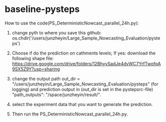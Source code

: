 # baseline-pysteps
How to use the code(PS_DeterministicNowcast_parallel_24h.py):
1. change pyth to where you save this github: os.chdir('/users/junzheyin/Large_Sample_Nowcasting_Evaluation/pysteps')
2. Choose if do the prediction on cathments levels; If yes: download the following shape file: https://drive.google.com/drive/folders/12BhyvSadJe4dvWC7YrfTwofqA9SX5Z9Y?usp=sharing

3. change the output path out_dir = "/users/junzheyin/Large_Sample_Nowcasting_Evaluation/pysteps" (for logging)  and prediction output in (out_dir is set in the pystepsrc-file) "path_outputs": "/space/junzheyin/result/".
4. select the experiment data that you want to generate the prediction.
5. Then run the PS_DeterministicNowcast_parallel_24h.py.

